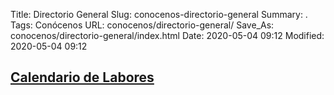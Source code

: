 Title: Directorio General
Slug: conocenos-directorio-general
Summary: .
Tags: Conócenos
URL: conocenos/directorio-general/
Save_As: conocenos/directorio-general/index.html
Date: 2020-05-04 09:12
Modified: 2020-05-04 09:12


## [Calendario de Labores](calendario-de-labores/)



